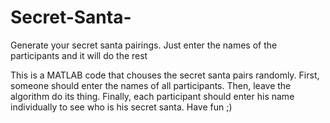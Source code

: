 # Secret-Santa-
Generate your secret santa pairings. Just enter the names of the participants and it will do the rest 

This is a MATLAB code that chouses the secret santa pairs randomly. First, someone should enter the names of all participants. Then, leave the algorithm do its thing. Finally, each participant should enter his name individually to see who is his secret santa.  Have fun ;)
